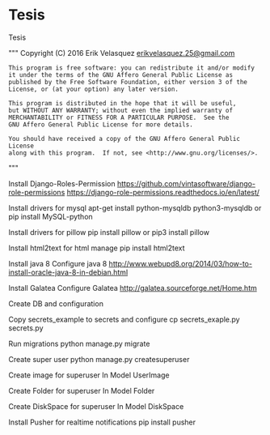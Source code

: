 # Tesis
Tesis

"""
    <GALATEA WEB: Web system simulations>
    Copyright (C) 2016  Erik Velasquez erikvelasquez.25@gmail.com

    This program is free software: you can redistribute it and/or modify
    it under the terms of the GNU Affero General Public License as
    published by the Free Software Foundation, either version 3 of the
    License, or (at your option) any later version.

    This program is distributed in the hope that it will be useful,
    but WITHOUT ANY WARRANTY; without even the implied warranty of
    MERCHANTABILITY or FITNESS FOR A PARTICULAR PURPOSE.  See the
    GNU Affero General Public License for more details.

    You should have received a copy of the GNU Affero General Public License
    along with this program.  If not, see <http://www.gnu.org/licenses/>.
"""

Install Django-Roles-Permission
https://github.com/vintasoftware/django-role-permissions
https://django-role-permissions.readthedocs.io/en/latest/

Install drivers for mysql
apt-get install python-mysqldb python3-mysqldb         or    pip install MySQL-python

Install drivers for pillow
pip install pillow  or  pip3 install pillow

Install html2text for html manage
pip install html2text

Install java 8
Configure java 8
http://www.webupd8.org/2014/03/how-to-install-oracle-java-8-in-debian.html

Install Galatea
Configure Galatea
http://galatea.sourceforge.net/Home.htm

Create DB and configuration

Copy secrets_example to secrets and configure
cp secrets_exaple.py secrets.py

Run migrations
python manage.py migrate

Create super user
python manage.py createsuperuser

Create image for superuser
In Model UserImage

Create Folder for superuser
In Model Folder

Create DiskSpace for superuser
In Model DiskSpace

Install Pusher for realtime notifications
pip install pusher
